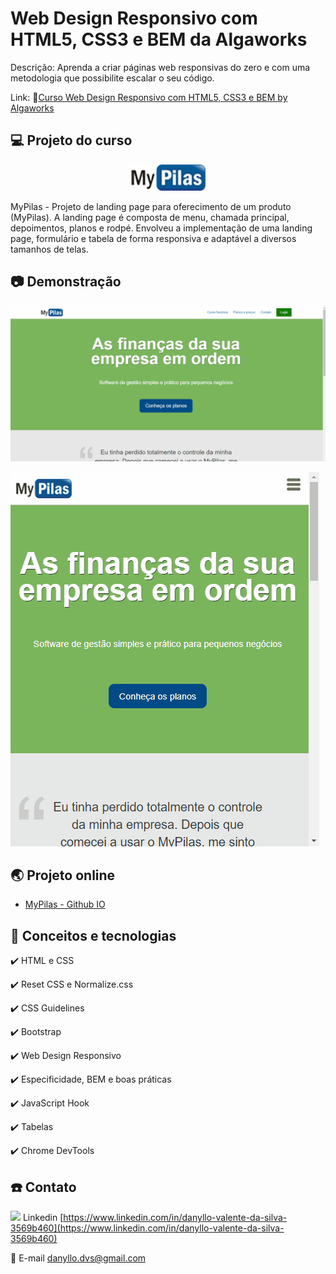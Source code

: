 # Web Design Responsivo com HTML5, CSS3 e BEM da Algaworks

Descrição: Aprenda a criar páginas web responsivas do zero e com uma metodologia que possibilite escalar o seu código.

Link: 🔗[Curso Web Design Responsivo com HTML5, CSS3 e BEM by Algaworks](https://www.algaworks.com/curso/web-design-responsivo-html5-css3-bem)

## 💻 Projeto do curso

<div align="center">
  <img alt="GoStack" src="mypilas/imagens/logo.png" width="120px" />
</div>

MyPilas - Projeto de landing page para oferecimento de um produto (MyPilas). A landing page é composta de menu, chamada principal, depoimentos, planos e rodpé. Envolveu a implementação de uma landing page, formulário e tabela de forma responsiva e adaptável a diversos tamanhos de telas.

## :camera: Demonstração

![Projeto - MyPilas - Demonstração Desktop em Gif Animado](demo/demo-desktop.gif)

![Projeto - MyPilas - Demonstração Mobile em Gif Animado](demo/demo-mobile.gif)

## 🌏 Projeto online

- [MyPilas - Github IO](https://dvsilva.github.io/algaworks-web-design-responsivo/mypilas/)

## :rocket: Conceitos e tecnologias

✔️ HTML e CSS

✔️ Reset CSS e Normalize.css

✔️ CSS Guidelines

✔️ Bootstrap

✔️ Web Design Responsivo

✔️ Especificidade, BEM e boas práticas

✔️ JavaScript Hook

✔️ Tabelas

✔️ Chrome DevTools

## :phone: Contato

<img src="https://github.com/paulrobertlloyd/socialmediaicons/blob/main/linkedin-16x16.png?raw=true" /> Linkedin [https://www.linkedin.com/in/danyllo-valente-da-silva-3569b460](https://www.linkedin.com/in/danyllo-valente-da-silva-3569b460)

:postbox: E-mail [danyllo.dvs@gmail.com](danyllo.dvs@gmail.com)
